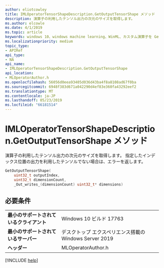 ```yaml
---
author: eliotcowley
title: IMLOperatorTensorShapeDescription.GetOutputTensorShape メソッド
description: 演算子の利用したテンソル出力の次元のサイズを取得します。
ms.author: elcowle
ms.date: 4/1/2019
ms.topic: article
keywords: windows 10、windows machine learning、WinML、カスタム演算子を GetOutputTensorShape
ms.localizationpriority: medium
topic_type:
- APIRef
api_type:
- NA
api_name:
- IMLOperatorTensorShapeDescription.GetOutputTensorShape
api_location:
- MLOperatorAuthor.h
ms.openlocfilehash: 56056d0eea93405d036d43ba4f8a8108ad67f0ba
ms.sourcegitcommit: 6948f383d671a042290d4ef83e360fa43292eef2
ms.translationtype: MT
ms.contentlocale: ja-JP
ms.lasthandoff: 05/23/2019
ms.locfileid: "66181514"
---
```

# <a name="imloperatortensorshapedescriptiongetoutputtensorshape-method"></a>IMLOperatorTensorShapeDescription.GetOutputTensorShape メソッド

演算子の利用したテンソル出力の次元のサイズを取得します。 指定したインデックス位置の出力を利用したテンソルでない場合は、エラーを返します。

```cpp
GetOutputTensorShape(
    uint32_t outputIndex, 
    uint32_t dimensionCount, 
    _Out_writes_(dimensionCount) uint32_t* dimensions)
```

## <a name="requirements"></a>必要条件

| | |
|-|-|
| **最小のサポートされているクライアント** | Windows 10 ビルド 17763 |
| **最小のサポートされているサーバー** | デスクトップ エクスペリエンス搭載の Windows Server 2019 |
| **ヘッダー** | MLOperatorAuthor.h |

[!INCLUDE [help](../../includes/get-help.md)]
